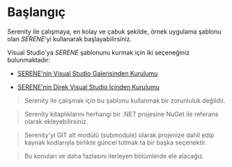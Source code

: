 # Başlangıç

Serenity ile çalışmaya, en kolay ve çabuk şekilde, örnek uygulama şablonu olan *SERENE*'yi kullanarak başlayabilirsiniz.

Visual Studio'ya *SERENE* şablonunu kurmak için iki seçeneğiniz bulunmaktadır:

* [SERENE'nin Visual Studio Galerisinden Kurulumu](installing_serene_from_visual_studio_gallery.md)

* [SERENE'nin Direk Visual Studio İçinden Kurulumu](installing_serene_directly_from_visual_studio.md)

> Serenity ile çalışmak için bu şablonu kullanmak bir zorunluluk değildir. 

> Serenity kitaplıklarını herhangi bir .NET projesine NuGet ile referans olarak ekleyebilirsiniz. 

> Serenity'yi GIT alt modülü (submodule) olarak projenize dahil edip kaynak kodlarıyla birlikte güncel tutmak ta bir başka seçenektir. 

>Bu konuları ve daha fazlasını ilerleyen bölümlerde ele alacağız.
